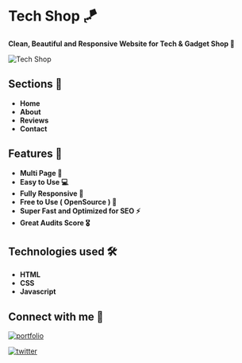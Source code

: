 
# Tech Shop 🪁

**Clean, Beautiful and Responsive Website for Tech & Gadget Shop 🚀**


![Tech Shop](https://user-images.githubusercontent.com/104723233/223131759-16f9dec9-f848-476d-810a-c6606c120fbd.jpg)


## Sections 🎯

- **Home**
- **About**
- **Reviews**
- **Contact**

## Features 🎉

- **Multi Page 💎**
- **Easy to Use 💻**
- **Fully Responsive 🚀**
- **Free to Use ( OpenSource ) 🥳**
- **Super Fast and Optimized for SEO ⚡**
- **Great Audits Score 🎖️**

## Technologies used 🛠️

- **HTML**
- **CSS**
- **Javascript**


## Connect with me 🔗

[![portfolio](https://img.shields.io/badge/my_portfolio-000?style=for-the-badge&logo=ko-fi&logoColor=white)](https://ialamin.netlify.app)

[![twitter](https://img.shields.io/badge/twitter-1DA1F2?style=for-the-badge&logo=twitter&logoColor=white)](https://twitter.com/alaminniyaz)
